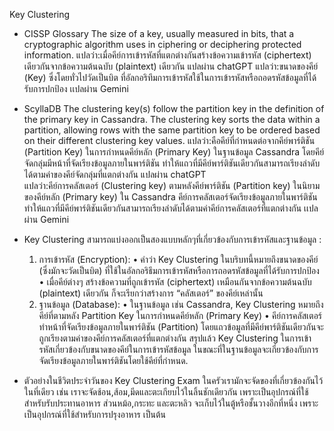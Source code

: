 Key Clustering

- CISSP Glossary
The size of a key, usually measured in bits, that a cryptographic algorithm uses in ciphering or deciphering protected information.
แปลว่า:เมื่อคีย์การเข้ารหัสที่แตกต่างกันสร้างข้อความเข้ารหัส (ciphertext) เดียวกันจากข้อความต้นฉบับ (plaintext) เดียวกัน แปลผ่าน chatGPT
แปลว่า:ขนาดของคีย์ (Key) ซึ่งโดยทั่วไปวัดเป็นบิต ที่อัลกอริทึมการเข้ารหัสใช้ในการเข้ารหัสหรือถอดรหัสข้อมูลที่ได้รับการปกป้อง เเปลผ่าน Gemini

- ScyllaDB 
The clustering key(s) follow the partition key in the definition of the primary key in Cassandra. The clustering key sorts the data within a partition, allowing rows with the same partition key to be ordered based on their different clustering key values.
แปลว่า:คือคีย์ที่กำหนดต่อจากคีย์พาร์ติชัน (Partition Key) ในการกำหนดคีย์หลัก (Primary Key) ในฐานข้อมูล Cassandra โดยคีย์จัดกลุ่มมีหน้าที่จัดเรียงข้อมูลภายในพาร์ติชัน ทำให้แถวที่มีคีย์พาร์ติชันเดียวกันสามารถเรียงลำดับได้ตามค่าของคีย์จัดกลุ่มที่แตกต่างกัน แปลผ่าน chatGPT  
แปลว่า:คีย์การคลัสเตอร์ (Clustering key) ตามหลังคีย์พาร์ติชัน (Partition key) ในนิยามของคีย์หลัก (Primary key) ใน Cassandra คีย์การคลัสเตอร์จัดเรียงข้อมูลภายในพาร์ติชัน ทำให้แถวที่มีคีย์พาร์ติชันเดียวกันสามารถเรียงลำดับได้ตามค่าคีย์การคลัสเตอร์ที่แตกต่างกัน เเปลผ่าน Gemini

- Key Clustering สามารถแบ่งออกเป็นสองแบบหลักๆที่เกี่ยวข้องกับการเข้ารหัสและฐานข้อมูล :
	1.	การเข้ารหัส (Encryption):
	•	คำว่า Key Clustering ในบริบทนี้หมายถึงขนาดของคีย์ (ซึ่งมักจะวัดเป็นบิต) ที่ใช้ในอัลกอริธึมการเข้ารหัสหรือการถอดรหัสข้อมูลที่ได้รับการปกป้อง
	•	เมื่อคีย์ต่างๆ สร้างข้อความที่ถูกเข้ารหัส (ciphertext) เหมือนกันจากข้อความต้นฉบับ (plaintext) เดียวกัน ก็จะเรียกว่าสร้างการ “คลัสเตอร์” ของคีย์เหล่านั้น
	2.	ฐานข้อมูล (Database):
	•	ในฐานข้อมูล เช่น Cassandra, Key Clustering หมายถึงคีย์ที่ตามหลัง Partition Key ในการกำหนดคีย์หลัก (Primary Key)
	•	คีย์การคลัสเตอร์ทำหน้าที่จัดเรียงข้อมูลภายในพาร์ติชัน (Partition) โดยแถวข้อมูลที่มีคีย์พาร์ติชันเดียวกันจะถูกเรียงตามค่าของคีย์การคลัสเตอร์ที่แตกต่างกัน
  สรุปแล้ว Key Clustering ในการเข้ารหัสเกี่ยวข้องกับขนาดของคีย์ในการเข้ารหัสข้อมูล ในขณะที่ในฐานข้อมูลจะเกี่ยวข้องกับการจัดเรียงข้อมูลภายในพาร์ติชันโดยใช้คีย์ที่กำหนด.

 - ตัวอย่างในชีวิตประจำวันของ Key Clustering
   Exam ในครัวเรามักจะจัดของที่เกี่ยวข้องกันไว้ในที่เดียว เช่น เราจะจัดช้อน,ส้อม,มีดและตะเกียบไว้ในลิ้นชักเดียวกัน เพราะเป็นอุปกรณ์ที่ใช้สำหรับรับประทานอาหาร ส่วนหม้อ,กระทะ และตะหลิว จะเก็บไว้ในตู้หรือชั้นวางอีกที่หนึ่ง เพราะเป็นอุปกรณ์ที่ใช้สำหรับการปรุงอาหาร เป็นต้น





